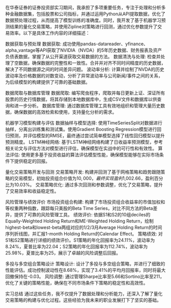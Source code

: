 在华泰证券的证券投资部实习期间，我承担了多项重要任务，专注于处理和分析多种金融数据集，包括股票和公司指标，并通过运用Python从API提取数据，优化了数据预处理过程，从而提高了模型训练的准确度。同时，我开发了基于机器学习预测结果的量化交易策略，并使用Zipline对策略进行回测，通过优化参数提升了交易效率。以下是具体工作内容的详细描述：

数据获取与预处理
数据获取: 成功使用pandas-datareader、yfinance、alpha_vantage等API获取了NVIDIA（NVDA）的5年历史数据、财务报表及资产负债表数据，掌握了从公开渠道获取交易数据的方法。
数据清洗与处理: 检查并处理了空数据，确保数据的完整性和一致性。合并并对齐不同时间精度的历史数据，解决了不同数据源之间的时间差异问题。
波动率分析: 计算并绘制了NVDA的历史波动率及价格数据的对数变动，分析了异常波动率与公司新闻/事件之间的关系，为后续模型的构建提供了可靠的基础数据。

数据爬取与数据库管理
数据爬取: 编写爬虫程序，爬取并每日更新上证、深证所有股票的历史行情数据，将其存储到本地数据库中，生成CSV文件和数据库以供查询和进一步分析。
数据库管理: 通过数据库管理工具有效地组织和管理大量历史数据，确保数据的高效检索和使用，支持量化分析的需求。

机器学习模型构建与评估
数据抽样与模型选择: 使用TimeSeriesSplit对数据进行抽样，分离出训练集和测试集。使用Gradient Boosting Regression模型进行回归预测，并评估模型的RMSE，最终通过尝试简单模型选择了线性回归模型以提升预测精度。
LSTM神经网络: 基于LSTM神经网络构建了日收益率预测模型，参考相关论文与评估方法对模型进行评估，确保模型在实战中的可行性和有效性。
算法评估: 使用更多基于投资收益的算法评估模型性能，确保模型能够在实际市场条件下提供稳定的回报。

量化交易策略开发与回测
交易策略开发: 构建并回测了基于网格策略和趋势跟随策略的交易模型，初始投资组合价值为$10,000，最终实现盈利$1,002.66，盈利百分比为10.03%。
交易策略优化: 通过多次回测和参数调整，优化了交易策略，提升了交易效率和收益稳定性。

风险管理与绩效评价
市场投资组合构建: 构建了市场投资组合收益率的市值加权和等权重两种指数，跟踪每只美股的Beta Time Series，对比不同方法的Beta差异，提供了可靠的风险管理工具。
绩效评价: 依据S1和S2的10组deciles的Equally-Weighted Holding Return和ME-Weighted Holding Return，绘制highest-beta和lowest-beta两组对应的1/2/3月Average Holding Return的时间序列折线图，并汇报1-month Holding Return的Calendar Effect。
策略绩效: 对S1和S2策略进行详细的绩效评价。S1策略的年化回报率为24.11%，波动率为8.24%，夏普比率为22.04；S2策略的年化回报率为112.74%，波动率为25.98%，夏普比率为25，展示了卓越的风险调整后回报。

多投与多空组合策略设计
策略设计: 设计了多投与多空组合策略，并进行了细致的性能评估。成功控制波动性在8.68%，实现了3.41%的平均月回报率，同时将最大回撤保持在-0.03。
风险调整: 通过管理Sharpe比率至5.66和Sortino比率至211，优化了关键的策略性能，确保在不同市场条件下策略的稳定性和高效性。

实习总结
通过这些任务，我不仅提升了数据处理和分析能力，还深入了解了量化交易策略的构建与优化过程。这些经验为我未来的职业发展打下了坚实的基础。
